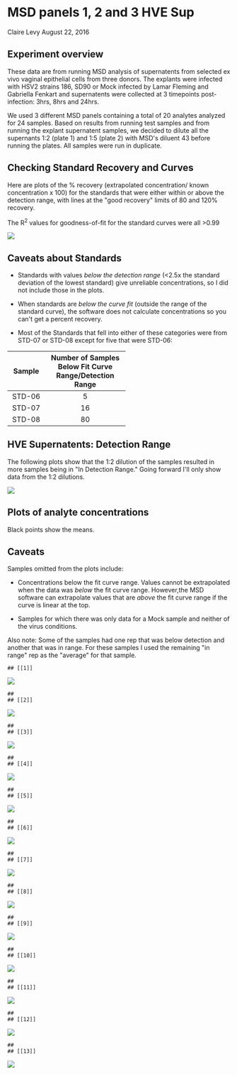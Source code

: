 MSD panels 1, 2 and 3 HVE Sup
================
Claire Levy
August 22, 2016

Experiment overview
-------------------

These data are from running MSD analysis of supernatents from selected ex vivo vaginal epithelial cells from three donors. The explants were infected with HSV2 strains 186, SD90 or Mock infected by Lamar Fleming and Gabriella Fenkart and supernatents were collected at 3 timepoints post-infection: 3hrs, 8hrs and 24hrs.

We used 3 different MSD panels containing a total of 20 analytes analyzed for 24 samples. Based on results from running test samples and from running the explant supernatent samples, we decided to dilute all the supernants 1:2 (plate 1) and 1:5 (plate 2) with MSD's diluent 43 before running the plates. All samples were run in duplicate.

Checking Standard Recovery and Curves
-------------------------------------

Here are plots of the % recovery (extrapolated concentration/ known concentration x 100) for the standards that were either within or above the detection range, with lines at the "good recovery" limits of 80 and 120% recovery.

The R<sup>2</sup> values for goodness-of-fit for the standard curves were all &gt;0.99

![](MSD_panels_1_2_3_HVE_sup_files/figure-markdown_github/standards-1.png)

Caveats about Standards
-----------------------

-   Standards with values *below the detection range* (&lt;2.5x the standard deviation of the lowest standard) give unreliable concentrations, so I did not include those in the plots.

-   When standards are *below the curve fit* (outside the range of the standard curve), the software does not calculate concentrations so you can't get a percent recovery.

-   Most of the Standards that fell into either of these categories were from STD-07 or STD-08 except for five that were STD-06:

<table style="width:53%;">
<colgroup>
<col width="12%" />
<col width="40%" />
</colgroup>
<thead>
<tr class="header">
<th align="center">Sample</th>
<th align="center">Number of Samples Below Fit Curve Range/Detection Range</th>
</tr>
</thead>
<tbody>
<tr class="odd">
<td align="center">STD-06</td>
<td align="center">5</td>
</tr>
<tr class="even">
<td align="center">STD-07</td>
<td align="center">16</td>
</tr>
<tr class="odd">
<td align="center">STD-08</td>
<td align="center">80</td>
</tr>
</tbody>
</table>

HVE Supernatents: Detection Range
---------------------------------

The following plots show that the 1:2 dilution of the samples resulted in more samples being in "In Detection Range." Going forward I'll only show data from the 1:2 dilutions.

![](MSD_panels_1_2_3_HVE_sup_files/figure-markdown_github/checking%20detection%20range-1.png)

Plots of analyte concentrations
-------------------------------

Black points show the means.

Caveats
-------

Samples omitted from the plots include:

-   Concentrations below the fit curve range. Values cannot be extrapolated when the data was *below* the fit curve range. However,the MSD software can extrapolate values that are *above* the fit curve range if the curve is linear at the top.

-   Samples for which there was only data for a Mock sample and neither of the virus conditions.

Also note: Some of the samples had one rep that was below detection and another that was in range. For these samples I used the remaining "in range" rep as the "average" for that sample.

    ## [[1]]

![](MSD_panels_1_2_3_HVE_sup_files/figure-markdown_github/samples%20plots-1.png)

    ## 
    ## [[2]]

![](MSD_panels_1_2_3_HVE_sup_files/figure-markdown_github/samples%20plots-2.png)

    ## 
    ## [[3]]

![](MSD_panels_1_2_3_HVE_sup_files/figure-markdown_github/samples%20plots-3.png)

    ## 
    ## [[4]]

![](MSD_panels_1_2_3_HVE_sup_files/figure-markdown_github/samples%20plots-4.png)

    ## 
    ## [[5]]

![](MSD_panels_1_2_3_HVE_sup_files/figure-markdown_github/samples%20plots-5.png)

    ## 
    ## [[6]]

![](MSD_panels_1_2_3_HVE_sup_files/figure-markdown_github/samples%20plots-6.png)

    ## 
    ## [[7]]

![](MSD_panels_1_2_3_HVE_sup_files/figure-markdown_github/samples%20plots-7.png)

    ## 
    ## [[8]]

![](MSD_panels_1_2_3_HVE_sup_files/figure-markdown_github/samples%20plots-8.png)

    ## 
    ## [[9]]

![](MSD_panels_1_2_3_HVE_sup_files/figure-markdown_github/samples%20plots-9.png)

    ## 
    ## [[10]]

![](MSD_panels_1_2_3_HVE_sup_files/figure-markdown_github/samples%20plots-10.png)

    ## 
    ## [[11]]

![](MSD_panels_1_2_3_HVE_sup_files/figure-markdown_github/samples%20plots-11.png)

    ## 
    ## [[12]]

![](MSD_panels_1_2_3_HVE_sup_files/figure-markdown_github/samples%20plots-12.png)

    ## 
    ## [[13]]

![](MSD_panels_1_2_3_HVE_sup_files/figure-markdown_github/samples%20plots-13.png)
